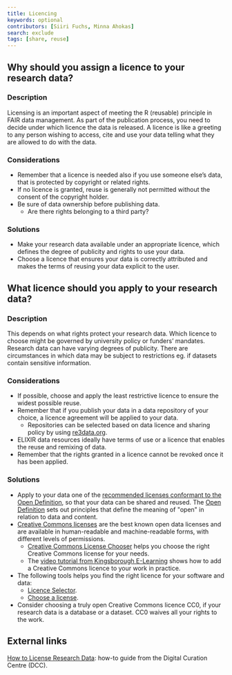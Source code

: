 ```yaml
---
title: Licencing
keywords: optional
contributors: [Siiri Fuchs, Minna Ahokas]
search: exclude
tags: [share, reuse]
---
```


## Why should you assign a licence to your research data?
 
### Description 
Licensing is an important aspect of meeting the R (reusable) principle in FAIR data management. As part of the publication process, you need to decide under which licence the data is released. A licence is like a greeting to any person wishing to access, cite and use your data telling what they are allowed to do with the data.

### Considerations
* Remember that a licence is needed also if you use someone else’s data, that is protected by copyright or related rights.
* If no licence is granted, reuse is generally not permitted without the consent of the copyright holder.
* Be sure of data ownership before publishing data. 
  * Are there rights belonging to a third party?

### Solutions
* Make your research data available under an appropriate licence, which defines the degree of publicity and rights to use your data.
* Choose a licence that ensures your data is correctly attributed and makes the terms of reusing your data explicit to the user.

<!-- ## Related topics -->




## What licence should you apply to your research data?
 
### Description

This depends on what rights protect your research data. Which licence to choose might be governed by university policy or funders’ mandates. Research data can have varying degrees of publicity. There are circumstances in which data may be subject to restrictions eg. if datasets contain sensitive information. 

### Considerations

* If possible, choose and apply the least restrictive licence to ensure the widest possible reuse.
* Remember that if you publish your data in a data repository of your choice, a licence agreement will be applied to your data.
  * Repositories can be selected based on data licence and sharing policy by using [re3data.org](https://www.re3data.org/).
* ELIXIR data resources ideally have terms of use or a licence that enables the reuse and remixing of data.
* Remember that the rights granted in a licence cannot be revoked once it has been applied.

### Solutions
* Apply to your data one of the [recommended licenses conformant to the Open Definition](https://opendefinition.org/licenses/), so that your data can be shared and reused. The [Open Definition](https://opendefinition.org/) sets out principles that define the meaning of "open" in relation to data and content.
* [Creative Commons licenses](https://creativecommons.org/licenses/) are the best known open data licenses and are available in human-readable and machine-readable forms, with different levels of permissions.
  * [Creative Commons License Chooser](https://creativecommons.org/choose/) helps you choose the right Creative Commons license for your needs.
  * The [video tutorial from Kingsborough E-Learning](https://www.youtube.com/watch?v=5QxkuuiZwRU) shows how to add a Creative Commons licence to your work in practice.
* The following tools helps you find the right licence for your software and data:
  * [Licence Selector](https://ufal.github.io/public-license-selector/).
  * [Choose a license](https://choosealicense.com).
* Consider choosing a truly open Creative Commons licence CC0, if your research data is a database or a dataset. CC0 waives all your rights to the work.


## External links
[How to License Research Data](https://www.dcc.ac.uk/guidance/how-guides/license-research-data): how-to guide from the Digital Curation Centre (DCC).
